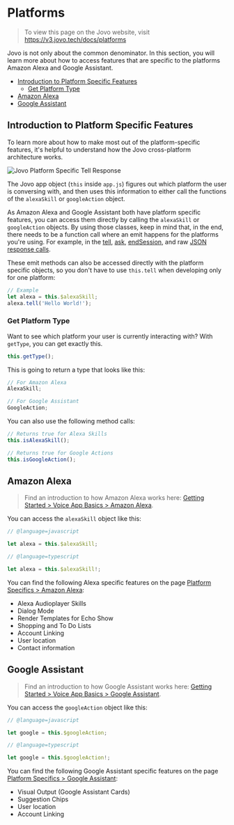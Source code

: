 # Platforms

> To view this page on the Jovo website, visit https://v3.jovo.tech/docs/platforms

Jovo is not only about the common denominator. In this section, you will learn more about how to access features that are specific to the platforms Amazon Alexa and Google Assistant.

- [Introduction to Platform Specific Features](#introduction-to-platform-specific-features)
  - [Get Platform Type](#get-platform-type)
- [Amazon Alexa](#amazon-alexa)
- [Google Assistant](#google-assistant)

## Introduction to Platform Specific Features

To learn more about how to make most out of the platform-specific features, it's helpful to understand how the Jovo cross-platform architecture works.

![Jovo Platform Specific Tell Response](../img/platform-specific-tell.png)

The Jovo app object (`this` inside `app.js`) figures out which platform the user is conversing with, and then uses this information to either call the functions of the `alexaSkill` or `googleAction` object.

As Amazon Alexa and Google Assistant both have platform specific features, you can access them directly by calling the `alexaSkill` or `googleAction` objects. By using those classes, keep in mind that, in the end, there needs to be a function call where an emit happens for the platforms you're using. For example, in the [tell](../04_app-logic/03_output#tell './output#tell'), [ask](../04_app-logic/03_output#ask './output#ask'), [endSession](../04_app-logic/03_output#no-speech-output './output#no-speech-output'), and raw [JSON response calls](../04_app-logic/03_output#raw-json-responses './output#raw-json-responses').

These emit methods can also be accessed directly with the platform specific objects, so you don't have to use `this.tell` when developing only for one platform:

```javascript
// Example
let alexa = this.$alexaSkill;
alexa.tell('Hello World!');
```

### Get Platform Type

Want to see which platform your user is currently interacting with? With `getType`, you can get exactly this.

```javascript
this.getType();
```

This is going to return a type that looks like this:

```javascript
// For Amazon Alexa
AlexaSkill;

// For Google Assistant
GoogleAction;
```

You can also use the following method calls:

```javascript
// Returns true for Alexa Skills
this.isAlexaSkill();

// Returns true for Google Actions
this.isGoogleAction();
```

## Amazon Alexa

> Find an introduction to how Amazon Alexa works here: [Getting Started > Voice App Basics > Amazon Alexa](../01_getting-started/voice-app-basics.md/#amazon-alexa './voice-app-basics#amazon-alexa').

You can access the `alexaSkill` object like this:

```javascript
// @language=javascript

let alexa = this.$alexaSkill;

// @language=typescript

let alexa = this.$alexaSkill!;
```

You can find the following Alexa specific features on the page [Platform Specifics > Amazon Alexa](../05_platform-specifics/amazon-alexa './amazon-alexa'):

- Alexa Audioplayer Skills
- Dialog Mode
- Render Templates for Echo Show
- Shopping and To Do Lists
- Account Linking
- User location
- Contact information

## Google Assistant

> Find an introduction to how Google Assistant works here: [Getting Started > Voice App Basics > Google Assistant](../01_getting-started/voice-app-basics.md/#google-assistant './voice-app-basics#google-assistant').

You can access the `googleAction` object like this:

```javascript
// @language=javascript

let google = this.$googleAction;

// @language=typescript

let google = this.$googleAction!;
```

You can find the following Google Assistant specific features on the page [Platform Specifics > Google Assistant](../05_platform-specifics/google-assistant './google-assistant'):

- Visual Output (Google Assistant Cards)
- Suggestion Chips
- User location
- Account Linking

<!--[metadata]: {"description": "Learn how to access platform specific features for Amazon Alexa and Google Assistant",
		"route": "platforms"}-->

